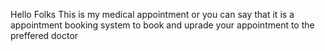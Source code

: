 Hello Folks This is my medical appointment or you can say that it is a appointment booking system to book and uprade your appointment to the preffered doctor
